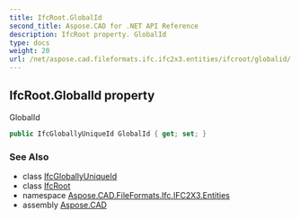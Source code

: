 ```yaml
---
title: IfcRoot.GlobalId
second_title: Aspose.CAD for .NET API Reference
description: IfcRoot property. GlobalId
type: docs
weight: 20
url: /net/aspose.cad.fileformats.ifc.ifc2x3.entities/ifcroot/globalid/
---
```

## IfcRoot.GlobalId property

GlobalId

```csharp
public IfcGloballyUniqueId GlobalId { get; set; }
```

### See Also

* class [IfcGloballyUniqueId](../../../aspose.cad.fileformats.ifc.ifc2x3.types/ifcgloballyuniqueid/)
* class [IfcRoot](../)
* namespace [Aspose.CAD.FileFormats.Ifc.IFC2X3.Entities](../../ifcroot/)
* assembly [Aspose.CAD](../../../)



